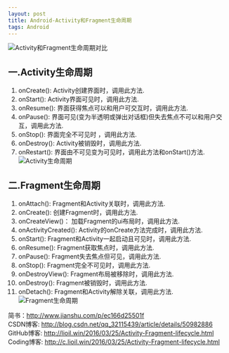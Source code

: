 ```yaml
---
layout: post
title: Android-Activity和Fragment生命周期
tags: Android
---
```

![Activity和Fragment生命周期对比](http://upload-images.jianshu.io/upload_images/1848363-2ab0da2020e82b29.png?imageMogr2/auto-orient/strip%7CimageView2/2/w/1240)

## 一.Activity生命周期
1. onCreate():    Activity创建界面时，调用此方法.
1. onStart():     Activity界面可见时，调用此方法.
1. onResume():    界面获得焦点可以和用户可交互时，调用此方法.
1. onPause():     界面可见(变为半透明或弹出对话框)但失去焦点不可以和用户交互，调用此方法.
1. onStop():      界面完全不可见时 ，调用此方法.
1. onDestroy():   Activity被销毁时，调用此方法.
1. onRestart():   界面由不可见变为可见时，调用此方法和onStart()方法.
![Activity生命周期](http://upload-images.jianshu.io/upload_images/1848363-4cd621455e65aa22.png?imageMogr2/auto-orient/strip%7CimageView2/2/w/1240) 

## 二.Fragment生命周期
1. onAttach():            Fragment和Activity关联时，调用此方法.
1. onCreate():            创建Fragment时，调用此方法.
1. onCreateView()：       加载Fragment的ui布局时，调用此方法.
1. onActivityCreated():   Activity的onCreate方法完成时，调用此方法.
1. onStart():             Fragment和Activity一起启动且可见时，调用此方法.
1. onResume():            Fragment获取焦点时，调用此方法.
1. onPause():             Fragment失去焦点但可见，调用此方法.
1. onStop():              Fragment完全不可见时，调用此方法.
1. onDestroyView():       Fragment布局被移除时，调用此方法.
1. onDestroy():           Fragment被销毁时，调用此方法.
1. onDetach():            Fragment和Activity解除关联，调用此方法.
![Fragment生命周期](http://upload-images.jianshu.io/upload_images/1848363-287867f1d1a9f550.png?imageMogr2/auto-orient/strip%7CimageView2/2/w/1240)

简书：http://www.jianshu.com/p/ec166d25501f   
CSDN博客: http://blog.csdn.net/qq_32115439/article/details/50982886   
GitHub博客: http://lioil.win/2016/03/25/Activity-Fragment-lifecycle.html   
Coding博客: http://c.lioil.win/2016/03/25/Activity-Fragment-lifecycle.html